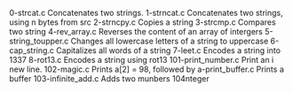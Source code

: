 0-strcat.c Concatenates two strings. 
1-strncat.c Concatenates two strings, using n bytes from src 
2-strncpy.c Copies a string 
3-strcmp.c Compares two string 
4-rev_array.c Reverses the content of an array of intergers 
5-string_toupper.c Changes all lowercase letters of a string to uppercase 
6-cap_string.c Capitalizes all words of a string 
7-leet.c Encodes a string into 1337 
8-rot13.c Encodes a string using rot13 
101-print_number.c Print an i new line. 
102-magic.c Prints a[2] = 98, followed by a-print_buffer.c Prints a buffer
103-infinite_add.c Adds two munbers 
104nteger
